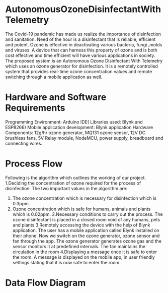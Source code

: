 # AutonomousOzoneDisinfectantWithTelemetry
The Covid-19 pandemic has made us realize the importance of disinfection and sanitation. Need of the hour is a disinfectant that is reliable, efficient and potent. Ozone is effective in deactivating various bacteria, fungi ,molds and viruses. A device that can harness this property of ozone and is both cost effective and time efficient will have various applications in society.  The proposed system is an Autonomous Ozone Disinfectant With Telemetry which uses an ozone generator for disinfection. It is a remotely controlled system that provides real-time ozone concentration values and remote switching through a mobile application as well.
# Hardware and Software Requirements
Programming Environment: Arduino IDE( Libraries used: Blynk and ESP8266)
Mobile application development: Blynk application
Hardware Components: 12g/hr ozone generator, MQ131 ozone sensor, 12V DC brushless fans, 5V Relay module, NodeMCU, power supply, breadboard and connecting wires.

# Process Flow
Following is the algorithm which outlines the working of our project.  
1.Deciding the concentration of ozone required for the process of disinfection.
The two important values in the algorithm are:
1) The ozone concentration which is necessary for disinfection which is 0.3ppm.
2) Ozone concentration which is safe for humans, animals and plants which is 0.02ppm.
2.Necessary conditions to carry out the process.
The ozone disinfectant is placed in a closed room void of any humans, pets and plants
3.Remotely accessing the device with the help of Blynk application.
The user has a mobile application called Blynk installed on their phone. Now  we switch on the  ozone generator, ozone sensor and fan through the app. The ozone generator generates ozone gas and the sensor monitors it at predefined intervals. The fan maintains the circulation in the room
4.Displaying a message once it is safe to enter the room.
A message is displayed on the mobile app, in user friendly settings stating that it is now safe to enter the room. 


# Data Flow Diagram
